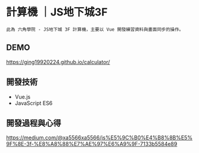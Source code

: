 # 計算機 ｜JS地下城3F
```
此為 六角學院 - JS地下城 3F 計算機，主要以 Vue 開發練習資料與畫面同步的操作。
```

## DEMO
  <https://ging19920224.github.io/calculator/>

## 開發技術
  * Vue.js
  * JavaScript ES6

## 開發過程與心得
  <https://medium.com/@xa5566xa5566/js%E5%9C%B0%E4%B8%8B%E5%9F%8E-3f-%E8%A8%88%E7%AE%97%E6%A9%9F-7133b5584e89>